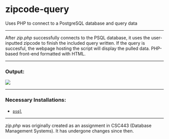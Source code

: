 # zipcode-query
Uses PHP to connect to a PostgreSQL database and query data

---

After *zip.php* successfully connects to the PSQL database, it uses the user-inputted zipcode to finish the included query written. If the query is succesful, the webpage hosting the script will display the pulled data. PHP-based front-end formatted with HTML. 

---

<h3>Output:</h3>

![](https://magarenzo.com/hosting/query.png)

---

<h3>Necessary Installations:</h3>

* [`psql`](https://help.ubuntu.com/lts/serverguide/postgresql.html)

---

*zip.php* was originally created as an assignment in CSC443 (Database Management Systems). It has undergone changes since then.
